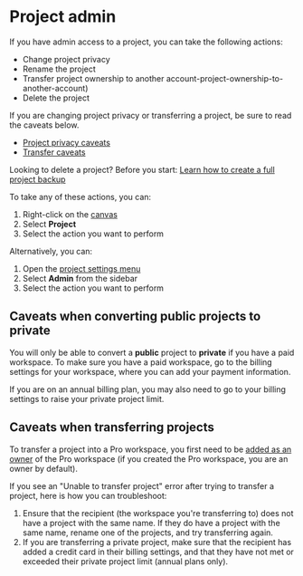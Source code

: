 # Project admin

If you have admin access to a project, you can take the following actions:
- Change project privacy
- Rename the project
- Transfer project ownership to another account-project-ownership-to-another-account)
- Delete the project

<p>
  <div class="alert alert-warning">
    <p>
      If you are changing project privacy or transferring a project, be sure to read the caveats below.
    </p>
    <ul>
      <li><a class="alert-link" href="#caveats-when-converting-public-projects-to-private">Project privacy caveats</a></li>
      <li><a class="alert-link" href="#caveats-when-transferring-projects">Transfer caveats</a></li>
    </ul>
  </div>
</p>

<p class="alert alert-danger">
  Looking to delete a project? Before you start: <a class="alert-link" href="/guides/blueprints.html#project-backups">Learn how to create a full project backup</a>
</p>

To take any of these actions, you can:
1. Right-click on the [canvas](/overview/map-editor.html#canvas)
2. Select **Project**
3. Select the action you want to perform

Alternatively, you can:
1. Open the [project settings menu](/overview/settings.html#project-settings)
2. Select **Admin** from the sidebar
3. Select the action you want to perform


## Caveats when converting public projects to private

You will only be able to convert a **public** project to **private** if you have a paid workspace. To make sure you have a paid workspace, go to the billing settings for your workspace, where you can add your payment information.

If you are on an annual billing plan, you may also need to go to your billing settings to raise your private project limit.


## Caveats when transferring projects

To transfer a project into a Pro workspace, you first need to be [added as an owner](/guides/pro-workspaces.html#add-users-to-a-pro-workspace) of the Pro workspace (if you created the Pro workspace, you are an owner by default).

If you see an "Unable to transfer project" error after trying to transfer a project, here is how you can troubleshoot:
1. Ensure that the recipient (the workspace you're transferring to) does not have a project with the same name. If they do have a project with the same name, rename one of the projects, and try transferring again.
2. If you are transferring a private project, make sure that the recipient has added a credit card in their billing settings, and that they have not met or exceeded their private project limit (annual plans only).




